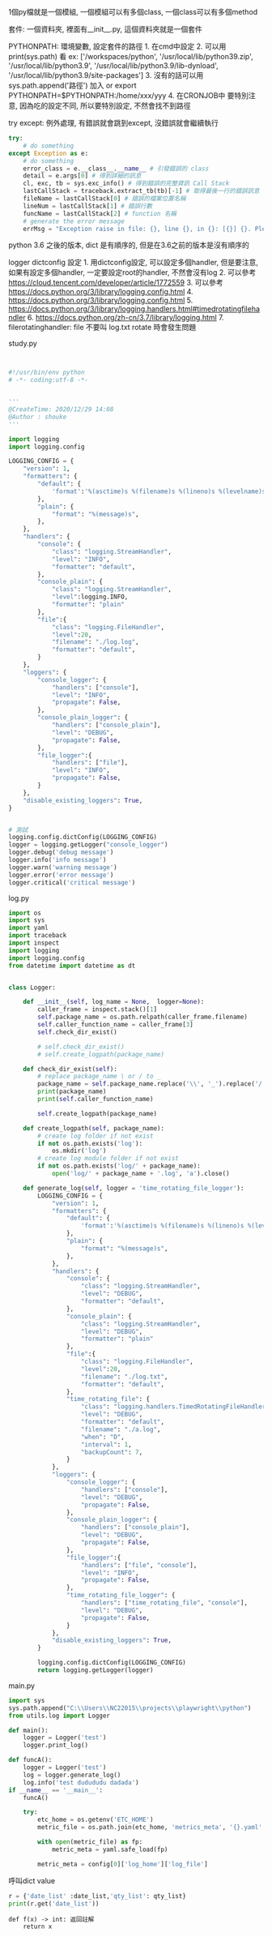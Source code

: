 
1個py檔就是一個模組, 一個模組可以有多個class, 一個class可以有多個method

套件: 一個資料夾, 裡面有__init__.py, 這個資料夾就是一個套件

PYTHONPATH: 環境變數, 設定套件的路徑
    1. 在cmd中設定
    2. 可以用 print(sys.path) 看 ex: ['/workspaces/python', '/usr/local/lib/python39.zip', '/usr/local/lib/python3.9', '/usr/local/lib/python3.9/lib-dynload', '/usr/local/lib/python3.9/site-packages']
    3. 沒有的話可以用 sys.path.append('路徑') 加入 or    export PYTHONPATH=$PYTHONPATH:/home/xxx/yyy
    4. 在CRONJOB中 要特別注意, 因為吃的設定不同, 所以要特別設定, 不然會找不到路徑

try except: 例外處理, 有錯誤就會跳到except, 沒錯誤就會繼續執行


```python
try:
    # do something
except Exception as e:
    # do something
    error_class = e.__class__.__name__ # 引發錯誤的 class 
    detail = e.args[0] # 得到詳細的訊息 
    cl, exc, tb = sys.exc_info() # 得到錯誤的完整資訊 Call Stack 
    lastCallStack = traceback.extract_tb(tb)[-1] # 取得最後一行的錯誤訊息 
    fileName = lastCallStack[0] # 錯誤的檔案位置名稱 
    lineNum = lastCallStack[1] # 錯誤行數 
    funcName = lastCallStack[2] # function 名稱 
    # generate the error message 
    errMsg = "Exception raise in file: {}, line {}, in {}: [{}] {}. Please contact the member who is the person in charge of project!".format(fileName, lineNum, funcName, error_class, detail)
```

python 3.6 之後的版本, dict 是有順序的, 但是在3.6之前的版本是沒有順序的


logger dictconfig 設定
    1. 用dictconfig設定, 可以設定多個handler, 但是要注意, 如果有設定多個handler, 一定要設定root的handler, 不然會沒有log
    2. 可以參考 https://cloud.tencent.com/developer/article/1772559
    3. 可以參考 https://docs.python.org/3/library/logging.config.html
    4. https://docs.python.org/3/library/logging.config.html
    5. https://docs.python.org/3/library/logging.handlers.html#timedrotatingfilehandler
    6. https://docs.python.org/zh-cn/3.7/library/logging.html
    7. filerotatinghandler: file 不要叫 log.txt rotate 時會發生問題

study.py
```python


#!/usr/bin/env python
# -*- coding:utf-8 -*-


'''
@CreateTime: 2020/12/29 14:08
@Author : shouke
'''

import logging
import logging.config

LOGGING_CONFIG = {
    "version": 1,
    "formatters": {
        "default": {
            'format':'%(asctime)s %(filename)s %(lineno)s %(levelname)s %(message)s',
        },
        "plain": {
            "format": "%(message)s",
        },
    },
    "handlers": {
        "console": {
            "class": "logging.StreamHandler",
            "level": "INFO",
            "formatter": "default",
        },
        "console_plain": {
            "class": "logging.StreamHandler",
            "level":logging.INFO,
            "formatter": "plain"
        },
        "file":{
            "class": "logging.FileHandler",
            "level":20,
            "filename": "./log.log",
            "formatter": "default",
        }
    },
    "loggers": {
        "console_logger": {
            "handlers": ["console"],
            "level": "INFO",
            "propagate": False,
        },
        "console_plain_logger": {
            "handlers": ["console_plain"],
            "level": "DEBUG",
            "propagate": False,
        },
        "file_logger":{
            "handlers": ["file"],
            "level": "INFO",
            "propagate": False,
        }
    },
    "disable_existing_loggers": True,
}


# 測試
logging.config.dictConfig(LOGGING_CONFIG)
logger = logging.getLogger("console_logger")
logger.debug('debug message')
logger.info('info message')
logger.warn('warning message')
logger.error('error message')
logger.critical('critical message')
```

log.py
```python
import os
import sys
import yaml
import traceback
import inspect
import logging
import logging.config
from datetime import datetime as dt


class Logger:

    def __init__(self, log_name = None,  logger=None):
        caller_frame = inspect.stack()[1]
        self.package_name = os.path.relpath(caller_frame.filename)
        self.caller_function_name = caller_frame[3]
        self.check_dir_exist()

        # self.check_dir_exist()
        # self.create_logpath(package_name)

    def check_dir_exist(self):
        # replace package_name \ or / to _
        package_name = self.package_name.replace('\\', '_').replace('/', '_').replace('.py', '')
        print(package_name)
        print(self.caller_function_name)

        self.create_logpath(package_name)

    def create_logpath(self, package_name):
        # create log folder if not exist
        if not os.path.exists('log'):
            os.mkdir('log')
        # create log module folder if not exist
        if not os.path.exists('log/' + package_name):
            open('log/' + package_name + '.log', 'a').close()

    def generate_log(self, logger = 'time_rotating_file_logger'):
        LOGGING_CONFIG = {
            "version": 1,
            "formatters": {
                "default": {
                    'format':'%(asctime)s %(filename)s %(lineno)s %(levelname)s %(message)s',
                },
                "plain": {
                    "format": "%(message)s",
                },
            },
            "handlers": {
                "console": {
                    "class": "logging.StreamHandler",
                    "level": "DEBUG",
                    "formatter": "default",
                },
                "console_plain": {
                    "class": "logging.StreamHandler",
                    "level": "DEBUG",
                    "formatter": "plain"
                },
                "file":{
                    "class": "logging.FileHandler",
                    "level":20,
                    "filename": "./log.txt",
                    "formatter": "default",
                },
                "time_rotating_file": {
                    "class": "logging.handlers.TimedRotatingFileHandler",
                    "level": "DEBUG",
                    "formatter": "default",
                    "filename": "./a.log",
                    "when": "D",
                    "interval": 1,
                    "backupCount": 7,
                }
            },
            "loggers": {
                "console_logger": {
                    "handlers": ["console"],
                    "level": "DEBUG",
                    "propagate": False,
                },
                "console_plain_logger": {
                    "handlers": ["console_plain"],
                    "level": "DEBUG",
                    "propagate": False,
                },
                "file_logger":{
                    "handlers": ["file", "console"],
                    "level": "INFO",
                    "propagate": False,
                },
                "time_rotating_file_logger": {
                    "handlers": ["time_rotating_file", "console"],
                    "level": "DEBUG",
                    "propagate": False,
                }
            },
            "disable_existing_loggers": True,
        }

        logging.config.dictConfig(LOGGING_CONFIG)
        return logging.getLogger(logger)
```


main.py
```python
import sys
sys.path.append("C:\\Users\\NC22015\\projects\\playwright\\python")
from utils.log import Logger

def main():
    logger = Logger('test')
    logger.print_log()

def funcA():
    logger = Logger('test')
    log = logger.generate_log()
    log.info('test dudududu dadada')
if __name__ == '__main__':
    funcA()
```

``` python
    try:
        etc_home = os.getenv('ETC_HOME')
        metric_file = os.path.join(etc_home, 'metrics_meta', '{}.yaml'.format(metric))

        with open(metric_file) as fp:
            metric_meta = yaml.safe_load(fp)

        metric_meta = config[0]['log_home']['log_file']
```


呼叫dict value

```python
r = {'date_list' :date_list,'qty_list': qty_list}
print(r.get('date_list'))
```


```
def f(x) -> int: 返回註解
    return x
```